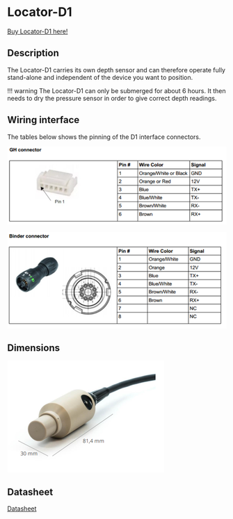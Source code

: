 # Locator-D1

[Buy Locator-D1 here!](https://waterlinked.com/product/locator-d1/)

## Description

The Locator-D1 carries its own depth sensor and can therefore operate fully stand-alone and independent of the device you want to position.

!!! warning
    The Locator-D1 can only be submerged for about 6 hours. It then needs to dry the pressure sensor in order to give correct depth readings.


## Wiring interface

The tables below shows the pinning of the D1 interface connectors.

![d1_connector_gh](../../img/d1_connector_gh.png)

![d1_connector_binder](../../img/d1_connector_binder.png)

## Dimensions

![d1_dimensions](../../img/d1_dimensions.png)

## Datasheet

[Datasheet](https://www.waterlinked.com/hubfs/Product_Assets/Locator_D1/W-MK-17024-4_Locator_D1.pdf)
